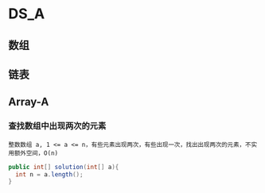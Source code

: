 # DS_A

## 数组

## 链表

## Array-A

### 查找数组中出现两次的元素

``整数数组 a, 1 <= a <= n，有些元素出现两次，有些出现一次，找出出现两次的元素，不实用额外空间，O(n)``

```java
public int[] solution(int[] a){
  int n = a.length();
}
```

